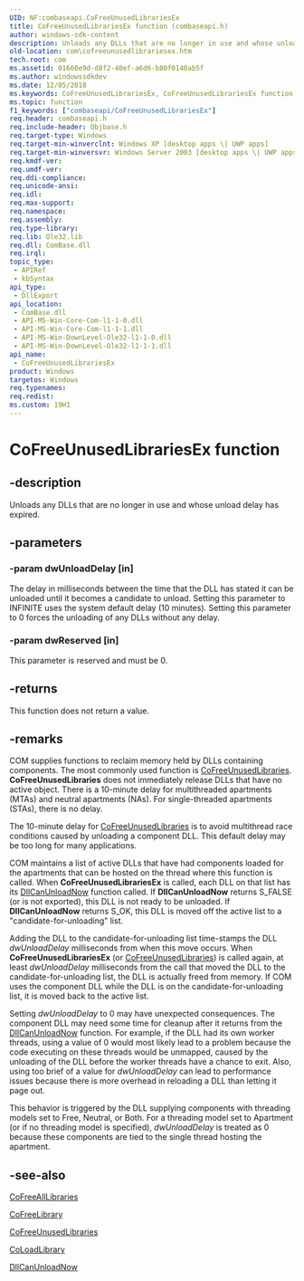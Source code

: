 ```yaml
---
UID: NF:combaseapi.CoFreeUnusedLibrariesEx
title: CoFreeUnusedLibrariesEx function (combaseapi.h)
author: windows-sdk-content
description: Unloads any DLLs that are no longer in use and whose unload delay has expired.
old-location: com\cofreeunusedlibrariesex.htm
tech.root: com
ms.assetid: 01660e9d-d8f2-40ef-a6d6-b80f0140ab5f
ms.author: windowssdkdev
ms.date: 12/05/2018
ms.keywords: CoFreeUnusedLibrariesEx, CoFreeUnusedLibrariesEx function [COM], _com_CoFreeUnusedLibrariesEx, com.cofreeunusedlibrariesex, combaseapi/CoFreeUnusedLibrariesEx
ms.topic: function
f1_keywords: ["combaseapi/CoFreeUnusedLibrariesEx"]
req.header: combaseapi.h
req.include-header: Objbase.h
req.target-type: Windows
req.target-min-winverclnt: Windows XP [desktop apps \| UWP apps]
req.target-min-winversvr: Windows Server 2003 [desktop apps \| UWP apps]
req.kmdf-ver: 
req.umdf-ver: 
req.ddi-compliance: 
req.unicode-ansi: 
req.idl: 
req.max-support: 
req.namespace: 
req.assembly: 
req.type-library: 
req.lib: Ole32.lib
req.dll: ComBase.dll
req.irql: 
topic_type:
 - APIRef
 - kbSyntax
api_type:
 - DllExport
api_location:
 - ComBase.dll
 - API-MS-Win-Core-Com-l1-1-0.dll
 - API-MS-Win-Core-Com-l1-1-1.dll
 - API-MS-Win-DownLevel-Ole32-l1-1-0.dll
 - API-MS-Win-DownLevel-Ole32-l1-1-1.dll
api_name:
 - CoFreeUnusedLibrariesEx
product: Windows
targetos: Windows
req.typenames: 
req.redist: 
ms.custom: 19H1
---
```


# CoFreeUnusedLibrariesEx function


## -description


Unloads any DLLs that are no longer in use and whose unload delay has expired.


## -parameters




### -param dwUnloadDelay [in]

The delay in milliseconds between the time that the DLL has stated it can be unloaded until it becomes a candidate to unload. Setting this parameter to INFINITE uses the system default delay (10 minutes). Setting this parameter to 0 forces the unloading of any DLLs without any delay.


### -param dwReserved [in]

This parameter is reserved and must be 0.


## -returns



This function does not return a value.




## -remarks



COM supplies functions to reclaim memory held by DLLs containing components. The most commonly used function is <a href="https://docs.microsoft.com/windows/desktop/api/combaseapi/nf-combaseapi-cofreeunusedlibraries">CoFreeUnusedLibraries</a>. <b>CoFreeUnusedLibraries</b> does not immediately release DLLs that have no active object. There is a 10-minute delay for multithreaded apartments (MTAs) and neutral apartments (NAs). For single-threaded apartments (STAs), there is no delay.



The 10-minute delay for <a href="https://docs.microsoft.com/windows/desktop/api/combaseapi/nf-combaseapi-cofreeunusedlibraries">CoFreeUnusedLibraries</a> is to avoid multithread race conditions caused by unloading a component DLL. This default delay may be too long for many applications.



COM maintains a list of active DLLs that have had components loaded for the apartments that can be hosted on the thread where this function is called. When <b>CoFreeUnusedLibrariesEx</b> is called, each DLL on that list has its <a href="https://docs.microsoft.com/windows/desktop/api/combaseapi/nf-combaseapi-dllcanunloadnow">DllCanUnloadNow</a> function called. If <b>DllCanUnloadNow</b> returns S_FALSE (or is not exported), this DLL is not ready to be unloaded. If <b>DllCanUnloadNow</b> returns S_OK, this DLL is moved off the active list to a "candidate-for-unloading" list.



Adding the DLL to the candidate-for-unloading list time-stamps the DLL <i>dwUnloadDelay</i> milliseconds from when this move occurs. When <b>CoFreeUnusedLibrariesEx</b> (or <a href="https://docs.microsoft.com/windows/desktop/api/combaseapi/nf-combaseapi-cofreeunusedlibraries">CoFreeUnusedLibraries</a>) is called again, at least <i>dwUnloadDelay</i> milliseconds from the call that moved the DLL to the candidate-for-unloading list, the DLL is actually freed from memory. If COM uses the component DLL while the DLL is on the candidate-for-unloading list, it is moved back to the active list.



Setting <i>dwUnloadDelay</i> to 0 may have unexpected consequences. The component DLL may need some time for cleanup after it returns from the <a href="https://docs.microsoft.com/windows/desktop/api/combaseapi/nf-combaseapi-dllcanunloadnow">DllCanUnloadNow</a> function. For example, if the DLL had its own worker threads, using a value of 0 would most likely lead to a problem because the code executing on these threads would be unmapped, caused by the unloading of the DLL before the worker threads have a chance to exit. Also, using too brief of a value for <i>dwUnloadDelay</i> can lead to performance issues because there is more overhead in reloading a DLL than letting it page out.

This behavior is triggered by the DLL supplying components with threading models set to Free, Neutral, or Both. For a threading model set to Apartment (or if no threading model is specified), <i>dwUnloadDelay</i> is treated as 0 because these components are tied to the single thread hosting the apartment.





## -see-also




<a href="https://docs.microsoft.com/windows/desktop/api/objbase/nf-objbase-cofreealllibraries">CoFreeAllLibraries</a>



<a href="https://docs.microsoft.com/windows/desktop/api/objbase/nf-objbase-cofreelibrary">CoFreeLibrary</a>



<a href="https://docs.microsoft.com/windows/desktop/api/combaseapi/nf-combaseapi-cofreeunusedlibraries">CoFreeUnusedLibraries</a>



<a href="https://docs.microsoft.com/windows/desktop/api/objbase/nf-objbase-coloadlibrary">CoLoadLibrary</a>



<a href="https://docs.microsoft.com/windows/desktop/api/combaseapi/nf-combaseapi-dllcanunloadnow">DllCanUnloadNow</a>
 

 

